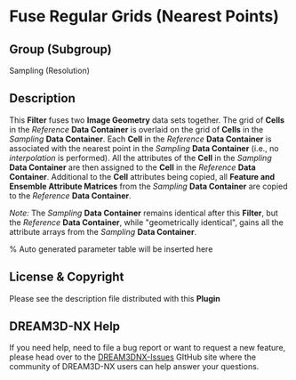# Fuse Regular Grids (Nearest Points)

## Group (Subgroup)

Sampling (Resolution)

## Description

This **Filter** fuses two **Image Geometry** data sets together. The grid of **Cells** in the *Reference* **Data Container** is overlaid on the grid of **Cells** in the *Sampling* **Data Container**.  Each **Cell** in the *Reference* **Data Container** is associated with the nearest point in the *Sampling* **Data Container** (i.e., no *interpolation* is performed).  All the attributes of the **Cell** in the *Sampling* **Data Container** are then assigned to the **Cell** in the *Reference* **Data Container**.  Additional to the **Cell** attributes being copied, all **Feature and Ensemble Attribute Matrices** from the *Sampling* **Data Container** are copied to the *Reference* **Data Container**.

*Note:* The *Sampling* **Data Container** remains identical after this **Filter**, but the *Reference* **Data Container**, while "geometrically identical", gains all the attribute arrays from the *Sampling* **Data Container**.

% Auto generated parameter table will be inserted here

## License & Copyright

Please see the description file distributed with this **Plugin**

## DREAM3D-NX Help

If you need help, need to file a bug report or want to request a new feature, please head over to the [DREAM3DNX-Issues](https://github.com/BlueQuartzSoftware/DREAM3DNX-Issues) GItHub site where the community of DREAM3D-NX users can help answer your questions.
